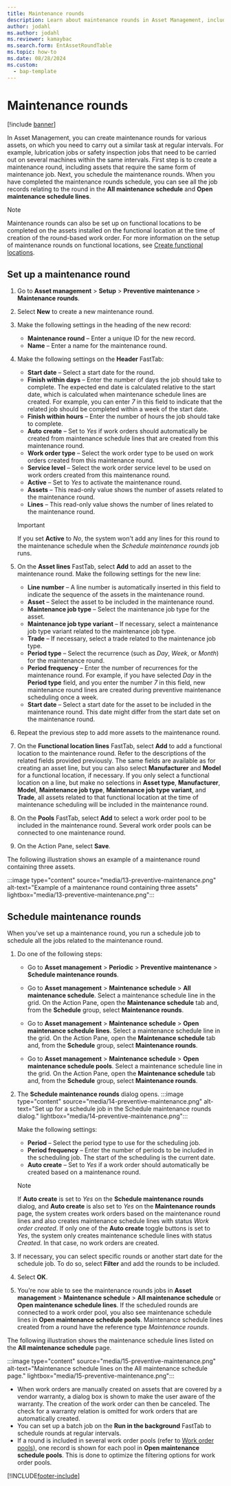 ```yaml
---
title: Maintenance rounds
description: Learn about maintenance rounds in Asset Management, including outlines and step-by-step processes for setting up and scheduling maintenance rounds.
author: jodahl
ms.author: jodahl
ms.reviewer: kamaybac
ms.search.form: EntAssetRoundTable 
ms.topic: how-to
ms.date: 08/28/2024
ms.custom: 
  - bap-template
---
```


# Maintenance rounds

[!include [banner](../../includes/banner.md)]

In Asset Management, you can create maintenance rounds for various assets, on which you need to carry out a similar task at regular intervals. For example, lubrication jobs or safety inspection jobs that need to be carried out on several machines within the same intervals. First step is to create a maintenance round, including assets that require the same form of maintenance job. Next, you schedule the maintenance rounds. When you have completed the maintenance rounds schedule, you can see all the job records relating to the round in the **All maintenance schedule** and **Open maintenance schedule lines**.

> [!NOTE]
> Maintenance rounds can also be set up on functional locations to be completed on the assets installed on the functional location at the time of creation of the round-based work order. For more information on the setup of maintenance rounds on functional locations, see [Create functional locations](../functional-locations/create-functional-locations.md).

## Set up a maintenance round

1. Go to **Asset management** \> **Setup** \> **Preventive maintenance** \> **Maintenance rounds**.
1. Select **New** to create a new maintenance round.
1. Make the following settings in the heading of the new record:
    - **Maintenance round** – Enter a unique ID for the new record.
    - **Name** – Enter a name for the maintenance round.

1. Make the following settings on the **Header** FastTab:
    - **Start date** – Select a start date for the round.
    - **Finish within days** – Enter the number of days the job should take to complete. The expected end date is calculated relative to the start date, which is calculated when maintenance schedule lines are created. For example, you can enter *7* in this field to indicate that the related job should be completed within a week of the start date.
    - **Finish within hours** – Enter the number of hours the job should take to complete.
    - **Auto create** – Set to *Yes* if work orders should automatically be created from maintenance schedule lines that are created from this maintenance round.
    - **Work order type** – Select the work order type to be used on work orders created from this maintenance round.
    - **Service level** – Select the work order service level to be used on work orders created from this maintenance round.
    - **Active** – Set to *Yes* to activate the maintenance round.
    - **Assets** – This read-only value shows the number of assets related to the maintenance round.
    - **Lines** – This read-only value shows the number of lines related to the maintenance round.

    > [!IMPORTANT]
    > If you set **Active** to *No*, the system won't add any lines for this round to the maintenance schedule when the *Schedule maintenance rounds* job runs.

1. On the **Asset lines** FastTab, select **Add** to add an asset to the maintenance round. Make the following settings for the new line:
    - **Line number** – A line number is automatically inserted in this field to indicate the sequence of the assets in the maintenance round.
    - **Asset** – Select the asset to be included in the maintenance round.
    - **Maintenance job type** – Select the maintenance job type for the asset.
    - **Maintenance job type variant** – If necessary, select a maintenance job type variant related to the maintenance job type.
    - **Trade** – If necessary, select a trade related to the maintenance job type.
    - **Period type** – Select the recurrence (such as *Day*, *Week*, or *Month*) for the maintenance round.
    - **Period frequency** – Enter the number of recurrences for the maintenance round. For example, if you have selected *Day* in the **Period type** field, and you enter the number *7* in this field, new maintenance round lines are created during preventive maintenance scheduling once a week.
    - **Start date** – Select a start date for the asset to be included in the maintenance round. This date might differ from the start date set on the maintenance round.

1. Repeat the previous step to add more assets to the maintenance round.
1. On the **Functional location lines** FastTab, select **Add** to add a functional location to the maintenance round. Refer to the descriptions of the related fields provided previously. The same fields are available as for creating an asset line, but you can also select **Manufacturer** and **Model** for a functional location, if necessary. If you only select a functional location on a line, but make no selections in **Asset type**, **Manufacturer**, **Model**, **Maintenance job type**, **Maintenance job type variant**, and **Trade**, all assets related to that functional location at the time of maintenance scheduling will be included in the maintenance round.
1. On the **Pools** FastTab, select **Add** to select a work order pool to be included in the maintenance round. Several work order pools can be connected to one maintenance round.
1. On the Action Pane, select **Save**.


The following illustration shows an example of a maintenance round containing three assets.

:::image type="content" source="media/13-preventive-maintenance.png" alt-text="Example of a maintenance round containing three assets" lightbox="media/13-preventive-maintenance.png":::

## Schedule maintenance rounds

When you've set up a maintenance round, you run a schedule job to schedule all the jobs related to the maintenance round.

1. Do one of the following steps:
    - Go to **Asset management** \> **Periodic** \> **Preventive maintenance** \> **Schedule maintenance rounds**.

    - Go to **Asset management** \> **Maintenance schedule** \> **All maintenance schedule**. Select a maintenance schedule line in the grid. On the Action Pane, open the **Maintenance schedule** tab and, from the **Schedule** group, select **Maintenance rounds**.

    - Go to **Asset management** \> **Maintenance schedule** \> **Open maintenance schedule lines**. Select a maintenance schedule line in the grid. On the Action Pane, open the **Maintenance schedule** tab and, from the **Schedule** group, select **Maintenance rounds**.

    - Go to **Asset management** \> **Maintenance schedule** \> **Open maintenance schedule pools**. Select a maintenance schedule line in the grid. On the Action Pane, open the **Maintenance schedule** tab and, from the **Schedule** group, select **Maintenance rounds**.

1. The **Schedule maintenance rounds** dialog opens.
    :::image type="content" source="media/14-preventive-maintenance.png" alt-text="Set up for a schedule job in the Schedule maintenance rounds dialog." lightbox="media/14-preventive-maintenance.png":::

    Make the following settings:
    - **Period** – Select the period type to use for the scheduling job.
    - **Period frequency** – Enter the number of periods to be included in the scheduling job. The start of the scheduling is the current date.
    - **Auto create** – Set to *Yes* if a work order should automatically be created based on a maintenance round.

    > [!NOTE]
    > If **Auto create** is set to *Yes* on the **Schedule maintenance rounds** dialog, and **Auto create** is also set to *Yes* on the **Maintenance rounds** page, the system creates work orders based on the maintenance round lines and also creates maintenance schedule lines with status *Work order created*. If only one of the **Auto create** toggle buttons is set to *Yes*, the system only creates maintenance schedule lines with status *Created*. In that case, no work orders are created.

1. If necessary, you can select specific rounds or another start date for the schedule job. To do so, select **Filter** and add the rounds to be included.

1. Select **OK**.

1. You're now able to see the maintenance rounds jobs in **Asset management** \> **Maintenance schedule** \> **All maintenance schedule** or **Open maintenance schedule lines**. If the scheduled rounds are connected to a work order pool, you also see maintenance schedule lines in **Open maintenance schedule pools**. Maintenance schedule lines created from a round have the reference type *Maintenance rounds*.

The following  illustration shows the maintenance schedule lines listed on the **All maintenance schedule** page.

:::image type="content" source="media/15-preventive-maintenance.png" alt-text="Maintenance schedule lines on the All maintenance schedule page." lightbox="media/15-preventive-maintenance.png":::

- When work orders are manually created on assets that are covered by a vendor warranty, a dialog box is shown to make the user aware of the warranty. The creation of the work order can then be canceled. The check for a warranty relation is omitted for work orders that are automatically created.  
- You can set up a batch job on the **Run in the background** FastTab to schedule rounds at regular intervals.  
- If a round is included in several work order pools (refer to [Work order pools](../work-orders/work-order-pools.md)), one record is shown for each pool in **Open maintenance schedule pools**. This is done to optimize the filtering options for work order pools.

[!INCLUDE[footer-include](../../../includes/footer-banner.md)]
